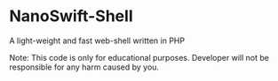# NanoSwift-Shell
A light-weight and fast web-shell written in PHP

Note: This code is only for educational purposes. Developer will not be responsible for any harm caused by you.
